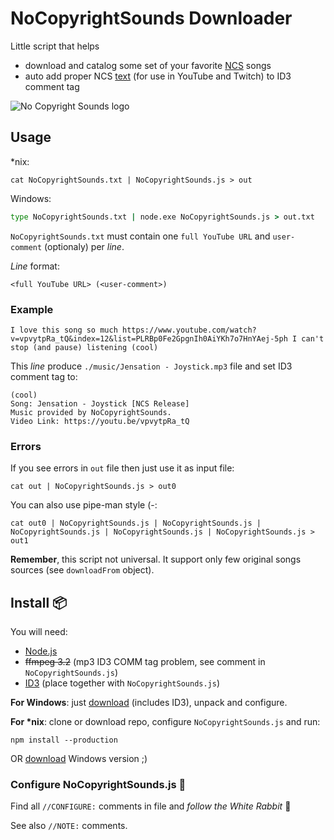# NoCopyrightSounds Downloader
Little script that helps

* download and catalog some set of your favorite [NCS](https://www.youtube.com/user/NoCopyrightSounds) songs
* auto add proper NCS [text](http://nocopyrightsounds.co.uk/user-license/) (for use in YouTube and Twitch) to ID3 comment tag

![No Copyright Sounds logo](https://upload.wikimedia.org/wikipedia/commons/6/6e/No_Copyright_Sounds_logo.jpg "NCS logo from Wikimedia")

## Usage
*nix:
```shell
cat NoCopyrightSounds.txt | NoCopyrightSounds.js > out
```
Windows:
```cmd
type NoCopyrightSounds.txt | node.exe NoCopyrightSounds.js > out.txt
```
`NoCopyrightSounds.txt` must contain one `full YouTube URL` and `user-comment` (optionaly) per _line_.

_Line_ format:
```
<full YouTube URL> (<user-comment>)
```

### Example
```
I love this song so much https://www.youtube.com/watch?v=vpvytpRa_tQ&index=12&list=PLRBp0Fe2GpgnIh0AiYKh7o7HnYAej-5ph I can't stop (and pause) listening (cool)
```
This _line_ produce `./music/Jensation - Joystick.mp3` file and set ID3 comment tag to:
```
(cool)
Song: Jensation - Joystick [NCS Release]
Music provided by NoCopyrightSounds.
Video Link: https://youtu.be/vpvytpRa_tQ
```

### Errors
If you see errors in `out` file then just use it as input file:
```shell
cat out | NoCopyrightSounds.js > out0
```
You can also use pipe-man style (-:
```shell
cat out0 | NoCopyrightSounds.js | NoCopyrightSounds.js | NoCopyrightSounds.js | NoCopyrightSounds.js | NoCopyrightSounds.js > out1
```
**Remember**, this script not universal. It support only few original songs sources (see `downloadFrom` object).

## Install :package:
You will need:

* [Node.js](https://nodejs.org/en/download/)
* ~~ffmpeg 3.2~~ (mp3 ID3 COMM tag problem, see comment in `NoCopyrightSounds.js`)
* [ID3](https://github.com/squell/id3/releases) (place together with `NoCopyrightSounds.js`)

**For Windows**: just [download](https://github.com/ZiroKyl/NoCopyrightSounds-Downloader/releases) (includes ID3), unpack and configure.

__For *nix__: clone or download repo, configure `NoCopyrightSounds.js` and run:
```shell
npm install --production
```
OR [download](https://github.com/ZiroKyl/NoCopyrightSounds-Downloader/releases) Windows version ;)

### Configure NoCopyrightSounds.js :wrench:
Find all `//CONFIGURE:` comments in file and _follow the White Rabbit_ :rabbit2:

See also `//NOTE:` comments.

